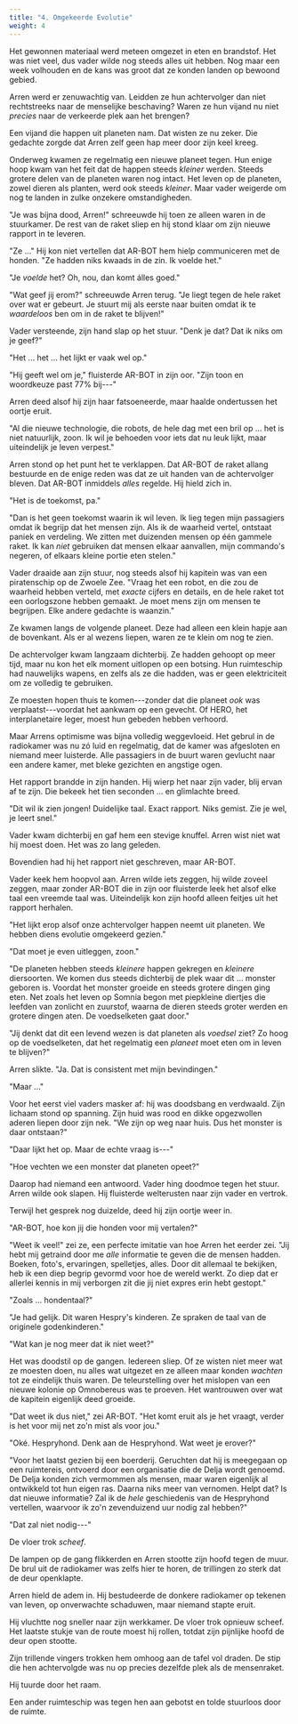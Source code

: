 ```yaml
---
title: "4. Omgekeerde Evolutie"
weight: 4
---
```


Het gewonnen materiaal werd meteen omgezet in eten en brandstof. Het was niet veel, dus vader wilde nog steeds alles uit hebben. Nog maar een week volhouden en de kans was groot dat ze konden landen op bewoond gebied. 

Arren werd er zenuwachtig van. Leidden ze hun achtervolger dan niet rechtstreeks naar de menselijke beschaving? Waren ze hun vijand nu niet _precies_ naar de verkeerde plek aan het brengen?

Een vijand die happen uit planeten nam. Dat wisten ze nu zeker. Die gedachte zorgde dat Arren zelf geen hap meer door zijn keel kreeg.

Onderweg kwamen ze regelmatig een nieuwe planeet tegen. Hun enige hoop kwam van het feit dat de happen steeds _kleiner_ werden. Steeds grotere delen van de planeten waren nog intact. Het leven op de planeten, zowel dieren als planten, werd ook steeds _kleiner_. Maar vader weigerde om nog te landen in zulke onzekere omstandigheden.

"Je was bijna dood, Arren!" schreeuwde hij toen ze alleen waren in de stuurkamer. De rest van de raket sliep en hij stond klaar om zijn nieuwe rapport in te leveren.

"Ze ..." Hij kon niet vertellen dat AR-BOT hem hielp communiceren met de honden. "Ze hadden niks kwaads in de zin. Ik voelde het."

"Je _voelde_ het? Oh, nou, dan komt álles goed."

"Wat geef jij erom?" schreeuwde Arren terug. "Je liegt tegen de hele raket over wat er gebeurt. Je stuurt mij als eerste naar buiten omdat ik te _waardeloos_ ben om in de raket te blijven!"

Vader versteende, zijn hand slap op het stuur. "Denk je dat? Dat ik niks om je geef?"

"Het ... het ... het lijkt er vaak wel op."

"Hij geeft wel om je," fluisterde AR-BOT in zijn oor. "Zijn toon en woordkeuze past 77% bij---" 

Arren deed alsof hij zijn haar fatsoeneerde, maar haalde ondertussen het oortje eruit.

"Al die nieuwe technologie, die robots, de hele dag met een bril op ... het is niet natuurlijk, zoon. Ik wil je behoeden voor iets dat nu leuk lijkt, maar uiteindelijk je leven verpest."

Arren stond op het punt het te verklappen. Dat AR-BOT de raket allang bestuurde en de enige reden was dat ze uit handen van de achtervolger bleven. Dat AR-BOT inmiddels _alles_ regelde. Hij hield zich in. 

"Het is de toekomst, pa."

"Dan is het geen toekomst waarin ik wil leven. Ik lieg tegen mijn passagiers omdat ik begrijp dat het mensen zijn. Als ik de waarheid vertel, ontstaat paniek en verdeling. We zitten met duizenden mensen op één gammele raket. Ik kan _niet_ gebruiken dat mensen elkaar aanvallen, mijn commando's negeren, of elkaars kleine portie eten stelen."

Vader draaide aan zijn stuur, nog steeds alsof hij kapitein was van een piratenschip op de Zwoele Zee. "Vraag het een robot, en die zou de waarheid hebben verteld, met _exacte_ cijfers en details, en de hele raket tot een oorlogszone hebben gemaakt. Je moet mens zijn om mensen te begrijpen. Elke andere gedachte is waanzin."

Ze kwamen langs de volgende planeet. Deze had alleen een klein hapje aan de bovenkant. Als er al wezens liepen, waren ze te klein om nog te zien. 

De achtervolger kwam langzaam dichterbij. Ze hadden gehoopt op meer tijd, maar nu kon het elk moment uitlopen op een botsing. Hun ruimteschip had nauwelijks wapens, en zelfs als ze die hadden, was er geen elektriciteit om ze volledig te gebruiken.

Ze moesten hopen thuis te komen---zonder dat die planeet _ook_ was verplaatst---voordat het aankwam op een gevecht. Of HERO, het interplanetaire leger, moest hun gebeden hebben verhoord.

Maar Arrens optimisme was bijna volledig weggevloeid. Het gebrul in de radiokamer was nu zó luid en regelmatig, dat de kamer was afgesloten en niemand meer luisterde. Alle passagiers in de buurt waren gevlucht naar een andere kamer, met bleke gezichten en angstige ogen.

Het rapport brandde in zijn handen. Hij wierp het naar zijn vader, blij ervan af te zijn. Die bekeek het tien seconden ... en glimlachte breed.

"Dit wil ik zien jongen! Duidelijke taal. Exact rapport. Niks gemist. Zie je wel, je leert snel."

Vader kwam dichterbij en gaf hem een stevige knuffel. Arren wist niet wat hij moest doen. Het was zo lang geleden.

Bovendien had hij het rapport niet geschreven, maar AR-BOT.

Vader keek hem hoopvol aan. Arren wilde iets zeggen, hij wilde zoveel zeggen, maar zonder AR-BOT die in zijn oor fluisterde leek het alsof elke taal een vreemde taal was. Uiteindelijk kon zijn hoofd alleen feitjes uit het rapport herhalen.

"Het lijkt erop alsof onze achtervolger happen neemt uit planeten. We hebben diens evolutie omgekeerd gezien."

"Dat moet je even uitleggen, zoon."

"De planeten hebben steeds _kleinere_ happen gekregen en _kleinere_ diersoorten. We komen dus steeds dichterbij de plek waar dit ... monster geboren is. Voordat het monster groeide en steeds grotere dingen ging eten. Net zoals het leven op Somnia begon met piepkleine diertjes die leefden van zonlicht en zuurstof, waarna de dieren steeds groter werden en grotere dingen aten. De voedselketen gaat door."

"Jij denkt dat dit een levend wezen is dat planeten als _voedsel_ ziet? Zo hoog op de voedselketen, dat het regelmatig een _planeet_ moet eten om in leven te blijven?"

Arren slikte. "Ja. Dat is consistent met mijn bevindingen."

"Maar ..." 

Voor het eerst viel vaders masker af: hij was doodsbang en verdwaald. Zijn lichaam stond op spanning. Zijn huid was rood en dikke opgezwollen aderen liepen door zijn nek. "We zijn op weg naar huis. Dus het monster is daar ontstaan?"

"Daar lijkt het op. Maar de echte vraag is---"

"Hoe vechten we een monster dat planeten opeet?" 

Daarop had niemand een antwoord. Vader hing doodmoe tegen het stuur. Arren wilde ook slapen. Hij fluisterde welterusten naar zijn vader en vertrok. 

Terwijl het gesprek nog duizelde, deed hij zijn oortje weer in.

"AR-BOT, hoe kon jij die honden voor mij vertalen?"

"Weet ik veel!" zei ze, een perfecte imitatie van hoe Arren het eerder zei. "Jij hebt mij getraind door me _alle_ informatie te geven die de mensen hadden. Boeken, foto's, ervaringen, spelletjes, alles. Door dit allemaal te bekijken, heb ik een diep begrip gevormd voor hoe de wereld werkt. Zo diep dat er allerlei kennis in mij verborgen zit die jij niet expres erin hebt gestopt."

"Zoals ... hondentaal?"

"Je had gelijk. Dit waren Hespry's kinderen. Ze spraken de taal van de originele godenkinderen."

"Wat kan je nog meer dat ik niet weet?" 

Het was doodstil op de gangen. Iedereen sliep. Of ze wisten niet meer wat ze moesten doen, nu alles wat uitgezet en ze alleen maar konden _wachten_ tot ze eindelijk thuis waren. De teleurstelling over het mislopen van een nieuwe kolonie op Omnobereus was te proeven. Het wantrouwen over wat de kapitein eigenlijk deed groeide.

"Dat weet ik dus niet," zei AR-BOT. "Het komt eruit als je het vraagt, verder is het voor mij net zo'n mist als voor jou."

"Oké. Hespryhond. Denk aan de Hespryhond. Wat weet je erover?"

"Voor het laatst gezien bij een boerderij. Geruchten dat hij is meegegaan op een ruimtereis, ontvoerd door een organisatie die de Delja wordt genoemd. De Delja konden zich vermommen als mensen, maar waren eigenlijk al ontwikkeld tot hun eigen ras. Daarna niks meer van vernomen. Helpt dat? Is dat nieuwe informatie? Zal ik de _hele_ geschiedenis van de Hespryhond vertellen, waarvoor ik zo'n zevenduizend uur nodig zal hebben?"

"Dat zal niet nodig---"

De vloer trok _scheef_. 

De lampen op de gang flikkerden en Arren stootte zijn hoofd tegen de muur. De brul uit de radiokamer was zelfs hier te horen, de trillingen zo sterk dat de deur openklapte. 

Arren hield de adem in. Hij bestudeerde de donkere radiokamer op tekenen van leven, op onverwachte schaduwen, maar niemand stapte eruit.

Hij vluchtte nog sneller naar zijn werkkamer. De vloer trok opnieuw scheef. Het laatste stukje van de route moest hij rollen, totdat zijn pijnlijke hoofd de deur open stootte.

Zijn trillende vingers trokken hem omhoog aan de tafel vol draden. De stip die hen achtervolgde was nu op precies dezelfde plek als de mensenraket. 

Hij tuurde door het raam.

Een ander ruimteschip was tegen hen aan gebotst en tolde stuurloos door de ruimte.
